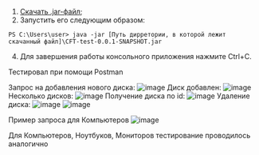 
1. [Скачать .jar-файл](https://github.com/Zertalian1/CFT-test-task/raw/master/target/CFT-test-0.0.1-SNAPSHOT.jar);
2. Запустить его следующим образом:


````
PS C:\Users\user> java -jar [Путь дирретории, в которой лежит скачанный файл]\CFT-test-0.0.1-SNAPSHOT.jar
````

4. Для завершения работы консольного приложения нажмите Ctrl+C.

Тестировал при помощи Postman

Запрос на добавления нового диска:
![image](https://user-images.githubusercontent.com/91644941/221107438-ddd4c5e6-722b-4728-aed0-4069c7af436c.png)
Диск добавлен:
![image](https://user-images.githubusercontent.com/91644941/221107531-041aa40b-ce69-45d4-9693-163c8b2cfd4c.png)
Несколько дисков:
![image](https://user-images.githubusercontent.com/91644941/221108551-1826d4da-740a-4514-ab52-d5871cca3c58.png)
Получение диска по id:
![image](https://user-images.githubusercontent.com/91644941/221108483-bc683aec-98dc-4e7f-a5a2-4bd5c2853451.png)
Удаление диска:
![image](https://user-images.githubusercontent.com/91644941/221108666-df12fa06-2ead-41ea-9fdc-a2ed8657bf81.png)
![image](https://user-images.githubusercontent.com/91644941/221108781-2abc57db-6ba3-45c1-a1c5-2d910e47836c.png)

Пример запроса для Компьютеров
![image](https://user-images.githubusercontent.com/91644941/221109256-db82d2c9-7827-4daa-b0d4-a0b816d5c413.png)


Для Компьютеров, Ноутбуков, Мониторов тестирование проводилось аналогично
